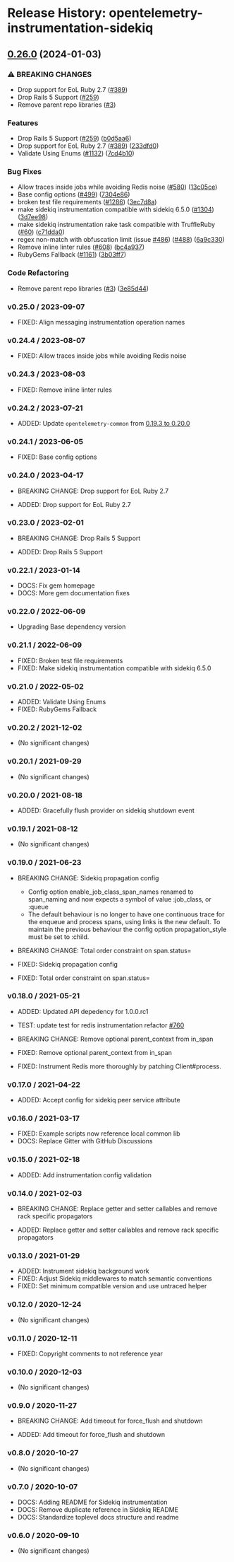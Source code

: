 # Release History: opentelemetry-instrumentation-sidekiq

## [0.26.0](https://github.com/Shopify/opentelemetry-ruby-contrib/compare/opentelemetry-instrumentation-sidekiq-v0.25.0...opentelemetry-instrumentation-sidekiq/v0.26.0) (2024-01-03)


### ⚠ BREAKING CHANGES

* Drop support for EoL Ruby 2.7 ([#389](https://github.com/Shopify/opentelemetry-ruby-contrib/issues/389))
* Drop Rails 5 Support ([#259](https://github.com/Shopify/opentelemetry-ruby-contrib/issues/259))
* Remove parent repo libraries ([#3](https://github.com/Shopify/opentelemetry-ruby-contrib/issues/3))

### Features

* Drop Rails 5 Support ([#259](https://github.com/Shopify/opentelemetry-ruby-contrib/issues/259)) ([b0d5aa6](https://github.com/Shopify/opentelemetry-ruby-contrib/commit/b0d5aa68dd660546d28f8f89ef9004ec776c7bf6))
* Drop support for EoL Ruby 2.7 ([#389](https://github.com/Shopify/opentelemetry-ruby-contrib/issues/389)) ([233dfd0](https://github.com/Shopify/opentelemetry-ruby-contrib/commit/233dfd0dae81346e9687090f9d8dfb85215e0ba7))
* Validate Using Enums ([#1132](https://github.com/Shopify/opentelemetry-ruby-contrib/issues/1132)) ([7cd4b10](https://github.com/Shopify/opentelemetry-ruby-contrib/commit/7cd4b10ba516cecbb15a40dbe3bd5ed3860b1f88))


### Bug Fixes

* Allow traces inside jobs while avoiding Redis noise ([#580](https://github.com/Shopify/opentelemetry-ruby-contrib/issues/580)) ([13c05ce](https://github.com/Shopify/opentelemetry-ruby-contrib/commit/13c05ceeed804d0cae83a8944fd893565d38fe5d))
* Base config options ([#499](https://github.com/Shopify/opentelemetry-ruby-contrib/issues/499)) ([7304e86](https://github.com/Shopify/opentelemetry-ruby-contrib/commit/7304e86e9a3beba5c20f790b256bbb54469411ca))
* broken test file requirements ([#1286](https://github.com/Shopify/opentelemetry-ruby-contrib/issues/1286)) ([3ec7d8a](https://github.com/Shopify/opentelemetry-ruby-contrib/commit/3ec7d8a456dbd3c9bbad7b397a3da8b8a311d8e3))
* make sidekiq instrumentation compatible with sidekiq 6.5.0 ([#1304](https://github.com/Shopify/opentelemetry-ruby-contrib/issues/1304)) ([3d7ee98](https://github.com/Shopify/opentelemetry-ruby-contrib/commit/3d7ee98418ac8c9cff6f0e302e42c8ce1e752f89))
* make sidekiq instrumentation rake task compatible with TruffleRuby ([#60](https://github.com/Shopify/opentelemetry-ruby-contrib/issues/60)) ([c71dda0](https://github.com/Shopify/opentelemetry-ruby-contrib/commit/c71dda0a74c640cbc9ed4c704fbda11269bfdb7f))
* regex non-match with obfuscation limit (issue [#486](https://github.com/Shopify/opentelemetry-ruby-contrib/issues/486)) ([#488](https://github.com/Shopify/opentelemetry-ruby-contrib/issues/488)) ([6a9c330](https://github.com/Shopify/opentelemetry-ruby-contrib/commit/6a9c33088c6c9f39b2bc30247a3ed825553c07d4))
* Remove inline linter rules ([#608](https://github.com/Shopify/opentelemetry-ruby-contrib/issues/608)) ([bc4a937](https://github.com/Shopify/opentelemetry-ruby-contrib/commit/bc4a937ed2a0d1898f0f19ae45a2b3a0ef9a067c))
* RubyGems Fallback ([#1161](https://github.com/Shopify/opentelemetry-ruby-contrib/issues/1161)) ([3b03ff7](https://github.com/Shopify/opentelemetry-ruby-contrib/commit/3b03ff7ea66b69c85ba205a369b85c2c33b712fe))


### Code Refactoring

* Remove parent repo libraries ([#3](https://github.com/Shopify/opentelemetry-ruby-contrib/issues/3)) ([3e85d44](https://github.com/Shopify/opentelemetry-ruby-contrib/commit/3e85d4436d338f326816c639cd2087751c63feb1))

### v0.25.0 / 2023-09-07

* FIXED: Align messaging instrumentation operation names

### v0.24.4 / 2023-08-07

* FIXED: Allow traces inside jobs while avoiding Redis noise

### v0.24.3 / 2023-08-03

* FIXED: Remove inline linter rules

### v0.24.2 / 2023-07-21

* ADDED: Update `opentelemetry-common` from [0.19.3 to 0.20.0](https://github.com/open-telemetry/opentelemetry-ruby-contrib/pull/537)

### v0.24.1 / 2023-06-05

* FIXED: Base config options 

### v0.24.0 / 2023-04-17

* BREAKING CHANGE: Drop support for EoL Ruby 2.7 

* ADDED: Drop support for EoL Ruby 2.7 

### v0.23.0 / 2023-02-01

* BREAKING CHANGE: Drop Rails 5 Support 

* ADDED: Drop Rails 5 Support 

### v0.22.1 / 2023-01-14

* DOCS: Fix gem homepage 
* DOCS: More gem documentation fixes 

### v0.22.0 / 2022-06-09

* Upgrading Base dependency version

### v0.21.1 / 2022-06-09

* FIXED: Broken test file requirements 
* FIXED: Make sidekiq instrumentation compatible with sidekiq 6.5.0 

### v0.21.0 / 2022-05-02

* ADDED: Validate Using Enums 
* FIXED: RubyGems Fallback 

### v0.20.2 / 2021-12-02

* (No significant changes)

### v0.20.1 / 2021-09-29

* (No significant changes)

### v0.20.0 / 2021-08-18

* ADDED: Gracefully flush provider on sidekiq shutdown event 

### v0.19.1 / 2021-08-12

* (No significant changes)

### v0.19.0 / 2021-06-23

* BREAKING CHANGE: Sidekiq propagation config 
  - Config option enable_job_class_span_names renamed to span_naming and now expects a symbol of value :job_class, or :queue
  - The default behaviour is no longer to have one continuous trace for the enqueue and process spans, using links is the new default.  To maintain the previous behaviour the config option propagation_style must be set to :child.
* BREAKING CHANGE: Total order constraint on span.status= 

* FIXED: Sidekiq propagation config 
* FIXED: Total order constraint on span.status= 

### v0.18.0 / 2021-05-21

* ADDED: Updated API depedency for 1.0.0.rc1
* TEST: update test for redis instrumentation refactor [#760](https://github.com/open-telemetry/opentelemetry-ruby/pull/760)
* BREAKING CHANGE: Remove optional parent_context from in_span

* FIXED: Remove optional parent_context from in_span
* FIXED: Instrument Redis more thoroughly by patching Client#process.

### v0.17.0 / 2021-04-22

* ADDED: Accept config for sidekiq peer service attribute

### v0.16.0 / 2021-03-17

* FIXED: Example scripts now reference local common lib
* DOCS: Replace Gitter with GitHub Discussions

### v0.15.0 / 2021-02-18

* ADDED: Add instrumentation config validation

### v0.14.0 / 2021-02-03

* BREAKING CHANGE: Replace getter and setter callables and remove rack specific propagators

* ADDED: Replace getter and setter callables and remove rack specific propagators

### v0.13.0 / 2021-01-29

* ADDED: Instrument sidekiq background work
* FIXED: Adjust Sidekiq middlewares to match semantic conventions
* FIXED: Set minimum compatible version and use untraced helper

### v0.12.0 / 2020-12-24

* (No significant changes)

### v0.11.0 / 2020-12-11

* FIXED: Copyright comments to not reference year

### v0.10.0 / 2020-12-03

* (No significant changes)

### v0.9.0 / 2020-11-27

* BREAKING CHANGE: Add timeout for force_flush and shutdown

* ADDED: Add timeout for force_flush and shutdown

### v0.8.0 / 2020-10-27

* (No significant changes)

### v0.7.0 / 2020-10-07

* DOCS: Adding README for Sidekiq instrumentation
* DOCS: Remove duplicate reference in Sidekiq README
* DOCS: Standardize toplevel docs structure and readme

### v0.6.0 / 2020-09-10

* (No significant changes)
